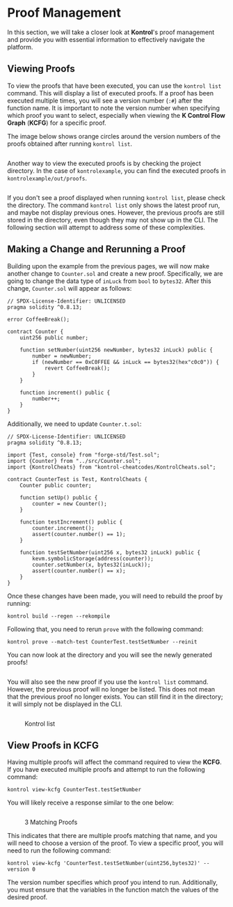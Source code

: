 # Proof Management

In this section, we will take a closer look at **Kontrol**'s proof management and provide you with essential information to effectively navigate the platform.

## Viewing Proofs

To view the proofs that have been executed, you can use the `kontrol list` command. This will display a list of executed proofs. If a proof has been executed multiple times, you will see a version number (`:#`) after the function name. It is important to note the version number when specifying which proof you want to select, especially when viewing the **K Control Flow Graph** (**KCFG**) for a specific proof.&#x20;

The image below shows orange circles around the version numbers of the proofs obtained after running `kontrol list`.

<figure><img src="../../.gitbook/assets/Screenshot 2024-03-05 at 7.21.14 PM (1).png" alt=""><figcaption></figcaption></figure>

Another way to view the executed proofs is by checking the project directory. In the case of `kontrolexample`, you can find the executed proofs in `kontrolexample/out/proofs`.

<figure><img src="../../.gitbook/assets/Untitled 2.png" alt=""><figcaption></figcaption></figure>

If you don't see a proof displayed when running `kontrol list`, please check the directory. The command `kontrol list` only shows the latest proof run, and maybe not display previous ones. However, the previous proofs are still stored in the directory, even though they may not show up in the CLI. The following section will attempt to address some of these complexities.

## Making a Change and Rerunning a Proof

Building upon the example from the previous pages, we will now make another change to `Counter.sol` and create a new proof. Specifically, we are going to change the data type of `inLuck` from `bool` to `bytes32`. After this change, `Counter.sol` will appear as follows:

```solidity
// SPDX-License-Identifier: UNLICENSED
pragma solidity ^0.8.13;

error CoffeeBreak();

contract Counter {
    uint256 public number;

    function setNumber(uint256 newNumber, bytes32 inLuck) public {
        number = newNumber;
        if (newNumber == 0xC0FFEE && inLuck == bytes32(hex"c0c0")) {
            revert CoffeeBreak();
        }
    }

    function increment() public {
        number++;
    }
}
```

Additionally, we need to update `Counter.t.sol`:

```solidity
// SPDX-License-Identifier: UNLICENSED
pragma solidity ^0.8.13;

import {Test, console} from "forge-std/Test.sol";
import {Counter} from "../src/Counter.sol";
import {KontrolCheats} from "kontrol-cheatcodes/KontrolCheats.sol";

contract CounterTest is Test, KontrolCheats {
    Counter public counter;

    function setUp() public {
        counter = new Counter();
    }

    function testIncrement() public {
        counter.increment();
        assert(counter.number() == 1);
    }

    function testSetNumber(uint256 x, bytes32 inLuck) public {
        kevm.symbolicStorage(address(counter));
        counter.setNumber(x, bytes32(inLuck));
        assert(counter.number() == x);
    }
}
```

Once these changes have been made, you will need to rebuild the proof by running:&#x20;

```
kontrol build --regen --rekompile
```

Following that, you need to rerun `prove` with the following command:

```
kontrol prove --match-test CounterTest.testSetNumber --reinit
```

You can now look at the directory and you will see the newly generated proofs!

<figure><img src="../../.gitbook/assets/Untitled.png" alt=""><figcaption></figcaption></figure>

You will also see the new proof if you use the `kontrol list` command. However, the previous proof will no longer be listed. This does not mean that the previous proof no longer exists. You can still find it in the directory; it will simply not be displayed in the CLI.

<figure><img src="../../.gitbook/assets/Screenshot 2024-03-05 at 7.39.16 PM.png" alt=""><figcaption><p>Kontrol list</p></figcaption></figure>

## View Proofs in KCFG

Having multiple proofs will affect the command required to view the **KCFG**. If you have executed multiple proofs and attempt to run the following command:&#x20;

```
kontrol view-kcfg CounterTest.testSetNumber
```

You will likely receive a response similar to the one below:&#x20;

<figure><img src="../../.gitbook/assets/Screenshot 2024-03-05 at 7.40.19 PM.png" alt=""><figcaption><p>3 Matching Proofs</p></figcaption></figure>

This indicates that there are multiple proofs matching that name, and you will need to choose a version of the proof. To view a specific proof, you will need to run the following command:

```
kontrol view-kcfg 'CounterTest.testSetNumber(uint256,bytes32)' --version 0
```

The version number specifies which proof you intend to run. Additionally, you must ensure that the variables in the function match the values of the desired proof.&#x20;
